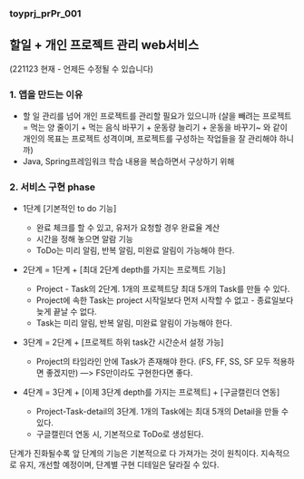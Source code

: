 ### toyprj_prPr_001

## 할일 + 개인 프로젝트 관리 web서비스
(221123 현재 - 언제든 수정될 수 있습니다)

### 1. 앱을 만드는 이유
- 할 일 관리를 넘어 개인 프로젝트를 관리할 필요가 있으니까
  (살을 빼려는 프로젝트 = 먹는 양 줄이기 + 먹는 음식 바꾸기 + 운동량 늘리기 + 운동을 바꾸기~ 와 같이 개인의 목표는 프로젝트 성격이며, 프로젝트를 구성하는 작업들을 잘 관리해야 하니까)
- Java, Spring프레임워크 학습 내용을 복습하면서 구상하기 위해

### 2. 서비스 구현 phase
* 1단계 [기본적인 to do 기능]
    - 완료 체크를 할 수 있고, 유저가 요청할 경우 완료율 계산
    - 시간을 정해 놓으면 알람 기능
    - ToDo는 미리 알림, 반복 알림, 미완료 알림이 가능해야 한다.

* 2단계 = 1단계 + [최대 2단계 depth를 가지는 프로젝트 기능]
    - Project - Task의 2단계. 1개의 프로젝트당 최대 5개의 Task를 만들 수 있다.
    - Project에 속한 Task는 project 시작일보다 먼저 시작할 수 없고 - 종료일보다 늦게 끝날 수 없다.
    - Task는 미리 알림, 반복 알림, 미완료 알림이 가능해야 한다.

* 3단계 = 2단계 + [프로젝트 하위 task간 시간순서 설정 가능]
    - Project의 타임라인 안에 Task가 존재해야 한다.
      (FS, FF, SS, SF 모두 적용하면 좋겠지만) —> FS만이라도 구현한다면 좋다.

* 4단계 = 3단계 + [이제 3단계 depth를 가지는 프로젝트] + [구글캘린더 연동]
    - Project-Task-detail의 3단계. 1개의 Task에는 최대 5개의 Detail을 만들 수 있다.
    - 구글캘린더 연동 시, 기본적으로 ToDo로 생성된다.

단계가 진화될수록 앞 단계의 기능은 기본적으로 다 가져가는 것이 원칙이다.
지속적으로 유지, 개선할 예정이며, 단계별 구현 디테일은 달라질 수 있다.
